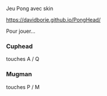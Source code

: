 Jeu Pong avec skin

https://davidborie.github.io/PongHead/

Pour jouer...

### Cuphead
touches A / Q 
### Mugman
touches P / M 
